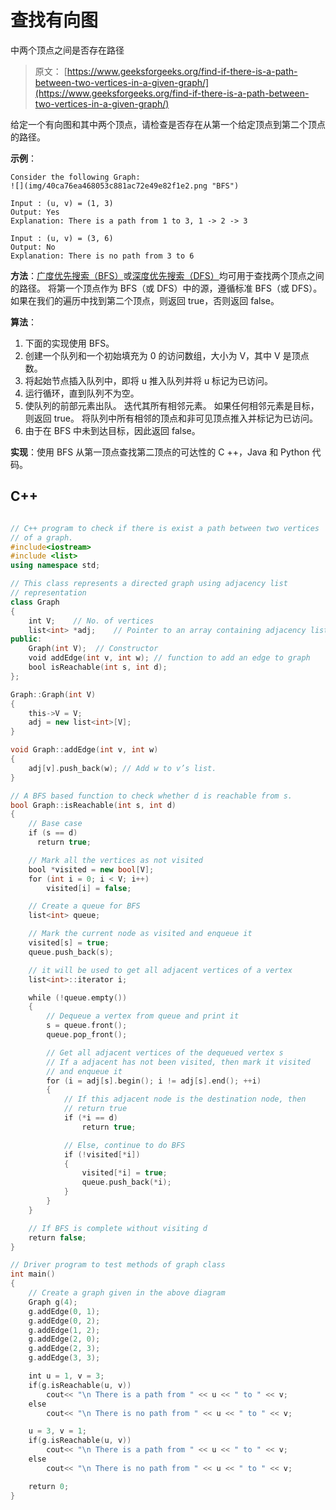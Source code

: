 # 查找有向图

中两个顶点之间是否存在路径

> 原文： [https://www.geeksforgeeks.org/find-if-there-is-a-path-between-two-vertices-in-a-given-graph/](https://www.geeksforgeeks.org/find-if-there-is-a-path-between-two-vertices-in-a-given-graph/)

给定一个有向图和其中两个顶点，请检查是否存在从第一个给定顶点到第二个顶点的路径。

**示例**：

```
Consider the following Graph:
![](img/40ca76ea468053c881ac72e49e82f1e2.png "BFS")

Input : (u, v) = (1, 3)
Output: Yes
Explanation: There is a path from 1 to 3, 1 -> 2 -> 3

Input : (u, v) = (3, 6)
Output: No
Explanation: There is no path from 3 to 6

```

**方法**：[广度优先搜索（BFS）](https://www.geeksforgeeks.org/breadth-first-search-or-bfs-for-a-graph/)或[深度优先搜索（DFS）](https://www.geeksforgeeks.org/depth-first-search-or-dfs-for-a-graph/)均可用于查找两个顶点之间的路径。 将第一个顶点作为 BFS（或 DFS）中的源，遵循标准 BFS（或 DFS）。 如果在我们的遍历中找到第二个顶点，则返回 true，否则返回 false。

**算法**：

1.  下面的实现使用 BFS。
2.  创建一个队列和一个初始填充为 0 的访问数组，大小为 V，其中 V 是顶点数。
3.  将起始节点插入队列中，即将 u 推入队列并将 u 标记为已访问。
4.  运行循环，直到队列不为空。
5.  使队列的前部元素出队。 迭代其所有相邻元素。 如果任何相邻元素是目标，则返回 true。 将队列中所有相邻的顶点和非可见顶点推入并标记为已访问。
6.  由于在 BFS 中未到达目标，因此返回 false。

**实现**：使用 BFS 从第一顶点查找第二顶点的可达性的 C ++，Java 和 Python 代码。

## C++

```cpp

// C++ program to check if there is exist a path between two vertices 
// of a graph. 
#include<iostream> 
#include <list> 
using namespace std; 

// This class represents a directed graph using adjacency list  
// representation 
class Graph 
{ 
    int V;    // No. of vertices 
    list<int> *adj;    // Pointer to an array containing adjacency lists 
public: 
    Graph(int V);  // Constructor 
    void addEdge(int v, int w); // function to add an edge to graph 
    bool isReachable(int s, int d);   
}; 

Graph::Graph(int V) 
{ 
    this->V = V; 
    adj = new list<int>[V]; 
} 

void Graph::addEdge(int v, int w) 
{ 
    adj[v].push_back(w); // Add w to v’s list. 
} 

// A BFS based function to check whether d is reachable from s. 
bool Graph::isReachable(int s, int d) 
{ 
    // Base case 
    if (s == d) 
      return true; 

    // Mark all the vertices as not visited 
    bool *visited = new bool[V]; 
    for (int i = 0; i < V; i++) 
        visited[i] = false; 

    // Create a queue for BFS 
    list<int> queue; 

    // Mark the current node as visited and enqueue it 
    visited[s] = true; 
    queue.push_back(s); 

    // it will be used to get all adjacent vertices of a vertex 
    list<int>::iterator i; 

    while (!queue.empty()) 
    { 
        // Dequeue a vertex from queue and print it 
        s = queue.front(); 
        queue.pop_front(); 

        // Get all adjacent vertices of the dequeued vertex s 
        // If a adjacent has not been visited, then mark it visited 
        // and enqueue it 
        for (i = adj[s].begin(); i != adj[s].end(); ++i) 
        { 
            // If this adjacent node is the destination node, then  
            // return true 
            if (*i == d) 
                return true; 

            // Else, continue to do BFS 
            if (!visited[*i]) 
            { 
                visited[*i] = true; 
                queue.push_back(*i); 
            } 
        } 
    } 

    // If BFS is complete without visiting d 
    return false; 
} 

// Driver program to test methods of graph class 
int main() 
{ 
    // Create a graph given in the above diagram 
    Graph g(4); 
    g.addEdge(0, 1); 
    g.addEdge(0, 2); 
    g.addEdge(1, 2); 
    g.addEdge(2, 0); 
    g.addEdge(2, 3); 
    g.addEdge(3, 3); 

    int u = 1, v = 3; 
    if(g.isReachable(u, v)) 
        cout<< "\n There is a path from " << u << " to " << v; 
    else
        cout<< "\n There is no path from " << u << " to " << v; 

    u = 3, v = 1; 
    if(g.isReachable(u, v)) 
        cout<< "\n There is a path from " << u << " to " << v; 
    else
        cout<< "\n There is no path from " << u << " to " << v; 

    return 0; 
} 

```